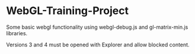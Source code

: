 # WebGL-Training-Project
Some basic webgl functionality using webgl-debug.js and gl-matrix-min.js libraries. 


Versions 3 and 4 must be opened with Explorer and allow blocked content.
